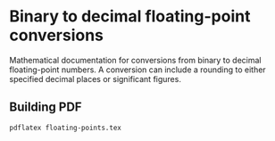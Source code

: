 Binary to decimal floating-point conversions
============================================

Mathematical documentation for conversions from binary to decimal floating-point numbers.
A conversion can include a rounding to either specified decimal places or significant figures.

Building PDF
------------

    pdflatex floating-points.tex
